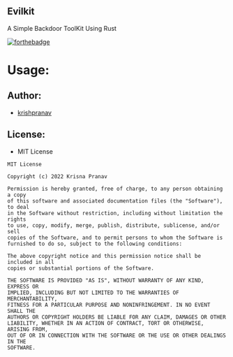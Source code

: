 ## Evilkit
A Simple Backdoor ToolKit Using Rust 

[![forthebadge](https://forthebadge.com/images/badges/made-with-rust.svg)](https://forthebadge.com)

# Usage:


## Author:
- [krishpranav](https://github.com)

## License:
- MIT License
```
MIT License

Copyright (c) 2022 Krisna Pranav

Permission is hereby granted, free of charge, to any person obtaining a copy
of this software and associated documentation files (the "Software"), to deal
in the Software without restriction, including without limitation the rights
to use, copy, modify, merge, publish, distribute, sublicense, and/or sell
copies of the Software, and to permit persons to whom the Software is
furnished to do so, subject to the following conditions:

The above copyright notice and this permission notice shall be included in all
copies or substantial portions of the Software.

THE SOFTWARE IS PROVIDED "AS IS", WITHOUT WARRANTY OF ANY KIND, EXPRESS OR
IMPLIED, INCLUDING BUT NOT LIMITED TO THE WARRANTIES OF MERCHANTABILITY,
FITNESS FOR A PARTICULAR PURPOSE AND NONINFRINGEMENT. IN NO EVENT SHALL THE
AUTHORS OR COPYRIGHT HOLDERS BE LIABLE FOR ANY CLAIM, DAMAGES OR OTHER
LIABILITY, WHETHER IN AN ACTION OF CONTRACT, TORT OR OTHERWISE, ARISING FROM,
OUT OF OR IN CONNECTION WITH THE SOFTWARE OR THE USE OR OTHER DEALINGS IN THE
SOFTWARE.

```